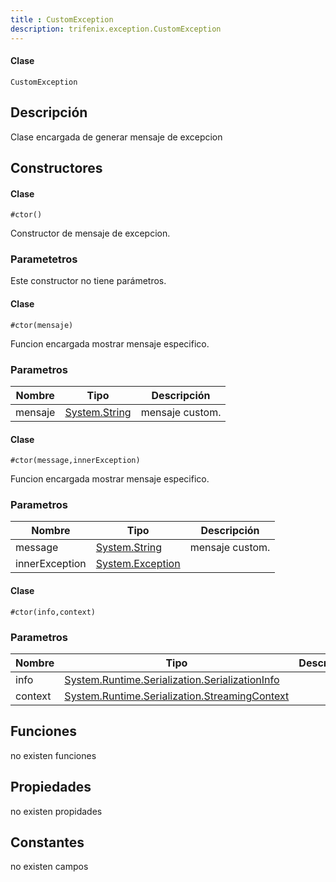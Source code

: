 ```yaml
---
title : CustomException
description: trifenix.exception.CustomException
---
```




<CodeBlock slots = 'heading, code' repeat = '1' languages = 'C#' />

#### Clase
```
CustomException
```

## Descripción
Clase encargada de generar mensaje de excepcion
## Constructores


<CodeBlock slots = 'heading, code' repeat = '1' languages = 'C#' />

#### Clase
```
#ctor()
```


Constructor de mensaje de excepcion.
### Parametetros
Este constructor no tiene parámetros.

<CodeBlock slots = 'heading, code' repeat = '1' languages = 'C#' />

#### Clase
```
#ctor(mensaje)
```


Funcion encargada mostrar mensaje especifico.
### Parametros
| Nombre | Tipo | Descripción |
| ------ | ---- | ----------- |
| mensaje | [System.String](http://msdn.microsoft.com/query/dev14.query?appId=Dev14IDEF1&l=EN-US&k=k:System.String 'System.String') | mensaje custom. |

<CodeBlock slots = 'heading, code' repeat = '1' languages = 'C#' />

#### Clase
```
#ctor(message,innerException)
```


Funcion encargada mostrar mensaje especifico.
### Parametros
| Nombre | Tipo | Descripción |
| ------ | ---- | ----------- |
| message | [System.String](http://msdn.microsoft.com/query/dev14.query?appId=Dev14IDEF1&l=EN-US&k=k:System.String 'System.String') | mensaje custom. |
| innerException | [System.Exception](http://msdn.microsoft.com/query/dev14.query?appId=Dev14IDEF1&l=EN-US&k=k:System.Exception 'System.Exception') |  |

<CodeBlock slots = 'heading, code' repeat = '1' languages = 'C#' />

#### Clase
```
#ctor(info,context)
```



### Parametros
| Nombre | Tipo | Descripción |
| ------ | ---- | ----------- |
| info | [System.Runtime.Serialization.SerializationInfo](http://msdn.microsoft.com/query/dev14.query?appId=Dev14IDEF1&l=EN-US&k=k:System.Runtime.Serialization.SerializationInfo 'System.Runtime.Serialization.SerializationInfo') |  |
| context | [System.Runtime.Serialization.StreamingContext](http://msdn.microsoft.com/query/dev14.query?appId=Dev14IDEF1&l=EN-US&k=k:System.Runtime.Serialization.StreamingContext 'System.Runtime.Serialization.StreamingContext') |  |

## Funciones

no existen funciones

## Propiedades

no existen propidades

## Constantes
no existen campos


